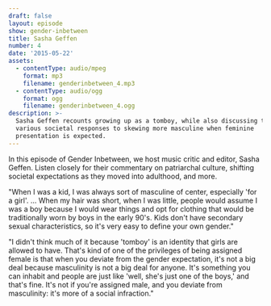 ```yaml
---
draft: false
layout: episode
show: gender-inbetween
title: Sasha Geffen
number: 4
date: '2015-05-22'
assets:
  - contentType: audio/mpeg
    format: mp3
    filename: genderinbetween_4.mp3
  - contentType: audio/ogg
    format: ogg
    filename: genderinbetween_4.ogg
description: >-
  Sasha Geffen recounts growing up as a tomboy, while also discussing the
  various societal responses to skewing more masculine when feminine
  presentation is expected.
---
```

In this episode of Gender Inbetween, we host music critic and editor, Sasha Geffen. Listen closely for their commentary on patriarchal culture, shifting societal expectations as they moved into adulthood, and more.

"When I was a kid, I was always sort of masculine of center, especially 'for a girl'. ... When my hair was short, when I was little, people would assume I was a boy because I would wear things and opt for clothing that would be traditionally worn by boys in the early 90's. Kids don't have secondary sexual characteristics, so it's very easy to define your own gender."

"I didn't think much of it because 'tomboy' is an identity that girls are allowed to have. That's kind of one of the privileges of being assigned female is that when you deviate from the gender expectation, it's not a big deal because masculinity is not a big deal for anyone. It's something you can inhabit and people are just like 'well, she's just one of the boys,' and that's fine. It's not if you're assigned male, and you deviate from masculinity: it's more of a social infraction."